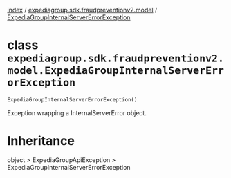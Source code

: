 [index](index.md) /
[expediagroup.sdk.fraudpreventionv2.model](expediagroup.sdk.fraudpreventionv2.model.md)
/
[ExpediaGroupInternalServerErrorException](ExpediaGroupInternalServerErrorException.md)

# class `expediagroup.sdk.fraudpreventionv2.model.ExpediaGroupInternalServerErrorException`

```python
ExpediaGroupInternalServerErrorException()
```

Exception wrapping a InternalServerError object.

# Inheritance

object > ExpediaGroupApiException >
ExpediaGroupInternalServerErrorException
